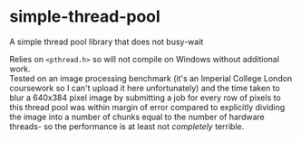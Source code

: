 # simple-thread-pool
A simple thread pool library that does not busy-wait

Relies on `<pthread.h>` so will not compile on Windows without additional work. <br />
Tested on an image processing benchmark (it's an Imperial College London coursework so I can't upload it here unfortunately) and the time taken to blur a 640x384 pixel image by submitting a job for every row of pixels to this thread pool was within margin of error compared to explicitly dividing the image into a number of chunks equal to the number of hardware threads- so the performance is at least not *completely* terrible.
